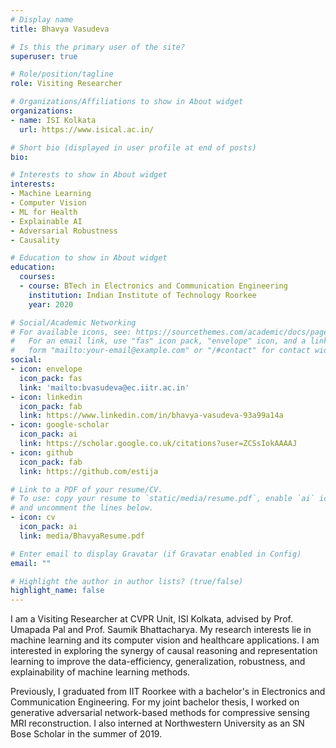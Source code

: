 ```yaml
---
# Display name
title: Bhavya Vasudeva

# Is this the primary user of the site?
superuser: true

# Role/position/tagline
role: Visiting Researcher

# Organizations/Affiliations to show in About widget
organizations:
- name: ISI Kolkata
  url: https://www.isical.ac.in/

# Short bio (displayed in user profile at end of posts)
bio: 

# Interests to show in About widget
interests:
- Machine Learning
- Computer Vision
- ML for Health
- Explainable AI
- Adversarial Robustness
- Causality

# Education to show in About widget
education:
  courses:
  - course: BTech in Electronics and Communication Engineering
    institution: Indian Institute of Technology Roorkee
    year: 2020

# Social/Academic Networking
# For available icons, see: https://sourcethemes.com/academic/docs/page-builder/#icons
#   For an email link, use "fas" icon pack, "envelope" icon, and a link in the
#   form "mailto:your-email@example.com" or "/#contact" for contact widget.
social:
- icon: envelope
  icon_pack: fas
  link: 'mailto:bvasudeva@ec.iitr.ac.in'
- icon: linkedin
  icon_pack: fab
  link: https://www.linkedin.com/in/bhavya-vasudeva-93a99a14a
- icon: google-scholar 
  icon_pack: ai
  link: https://scholar.google.co.uk/citations?user=ZCSsIokAAAAJ
- icon: github
  icon_pack: fab
  link: https://github.com/estija

# Link to a PDF of your resume/CV.
# To use: copy your resume to `static/media/resume.pdf`, enable `ai` icons in `params.toml`, 
# and uncomment the lines below.
- icon: cv
  icon_pack: ai
  link: media/BhavyaResume.pdf

# Enter email to display Gravatar (if Gravatar enabled in Config)
email: ""

# Highlight the author in author lists? (true/false)
highlight_name: false
---
```


I am a Visiting Researcher at CVPR Unit, ISI Kolkata, advised by Prof. Umapada Pal and Prof. Saumik Bhattacharya. My research interests lie in machine learning and its computer vision and healthcare applications. I am interested in exploring the synergy of causal reasoning and representation learning to improve the data-efficiency, generalization, robustness, and explainability of machine learning methods.

Previously, I graduated from IIT Roorkee with a bachelor's in Electronics and Communication Engineering. For my joint bachelor thesis, I worked on generative adversarial network-based methods for compressive sensing MRI reconstruction. I also interned at Northwestern University as an SN Bose Scholar in the summer of 2019.
